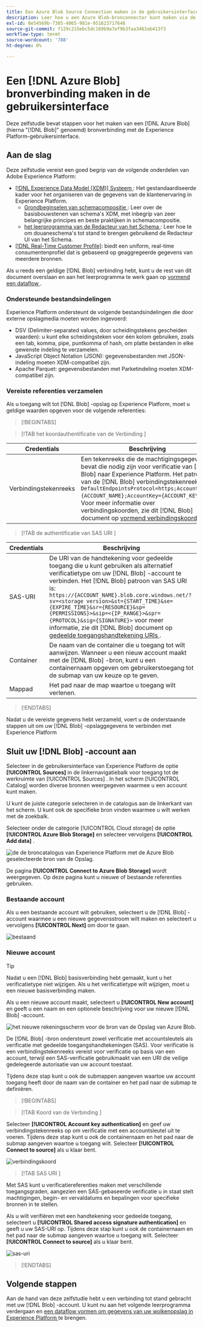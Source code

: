 ```yaml
---
title: Een Azure Blob Source Connection maken in de gebruikersinterface
description: Leer hoe u een Azure Blob-bronconnector kunt maken via de Experience Platform-gebruikersinterface.
exl-id: 0e54569b-7305-4065-981e-951623717648
source-git-commit: f129c215ebc5dc169b9a7ef9b3faa3463ab413f3
workflow-type: tm+mt
source-wordcount: '788'
ht-degree: 0%

---
```


# Een [!DNL Azure Blob] bronverbinding maken in de gebruikersinterface

Deze zelfstudie bevat stappen voor het maken van een [!DNL Azure Blob] (hierna &quot;[!DNL Blob]&quot; genoemd) bronverbinding met de Experience Platform-gebruikersinterface.

## Aan de slag

Deze zelfstudie vereist een goed begrip van de volgende onderdelen van Adobe Experience Platform:

* [[!DNL Experience Data Model (XDM)]  Systeem ](../../../../../xdm/home.md): Het gestandaardiseerde kader voor het organiseren van de gegevens van de klantenervaring in Experience Platform.
   * [ Grondbeginselen van schemacompositie ](../../../../../xdm/schema/composition.md): Leer over de basisbouwstenen van schema&#39;s XDM, met inbegrip van zeer belangrijke principes en beste praktijken in schemacompositie.
   * [ het leerprogramma van de Redacteur van het Schema ](../../../../../xdm/tutorials/create-schema-ui.md): Leer hoe te om douaneschema&#39;s tot stand te brengen gebruikend de Redacteur UI van het Schema.
* [[!DNL Real-Time Customer Profile]](../../../../../profile/home.md): biedt een uniform, real-time consumentenprofiel dat is gebaseerd op geaggregeerde gegevens van meerdere bronnen.

Als u reeds een geldige [!DNL Blob] verbinding hebt, kunt u de rest van dit document overslaan en aan het leerprogramma te werk gaan op [ vormend een dataflow ](../../dataflow/batch/cloud-storage.md).

### Ondersteunde bestandsindelingen

Experience Platform ondersteunt de volgende bestandsindelingen die door externe opslagmedia moeten worden ingevoerd:

* DSV (Delimiter-separated values, door scheidingstekens gescheiden waarden): u kunt elke scheidingsteken voor één kolom gebruiken, zoals een tab, komma, pipe, puntkomma of hash, om platte bestanden in elke gewenste indeling te verzamelen.
* JavaScript Object Notation (JSON): gegevensbestanden met JSON-indeling moeten XDM-compatibel zijn.
* Apache Parquet: gegevensbestanden met Parketindeling moeten XDM-compatibel zijn.

### Vereiste referenties verzamelen

Als u toegang wilt tot [!DNL Blob] -opslag op Experience Platform, moet u geldige waarden opgeven voor de volgende referenties:

>[!BEGINTABS]

>[!TAB  het koordauthentificatie van de Verbinding ]

| Credentials | Beschrijving |
| --- | --- |
| Verbindingstekenreeks | Een tekenreeks die de machtigingsgegevens bevat die nodig zijn voor verificatie van [!DNL Blob] naar Experience Platform. Het patroon van de [!DNL Blob] verbindingstekenreeks is: `DefaultEndpointsProtocol=https;AccountName={ACCOUNT_NAME};AccountKey={ACCOUNT_KEY}` . Voor meer informatie over verbindingskoorden, zie dit [!DNL Blob] document op [ vormend verbindingskoorden ](https://docs.microsoft.com/en-us/azure/storage/common/storage-configure-connection-string). |

>[!TAB  de authentificatie van SAS URI ]

| Credentials | Beschrijving |
| --- | --- |
| SAS-URI | De URI van de handtekening voor gedeelde toegang die u kunt gebruiken als alternatief verificatietype om uw [!DNL Blob] -account te verbinden. Het [!DNL Blob] patroon van SAS URI is: `https://{ACCOUNT_NAME}.blob.core.windows.net/?sv=<storage version>&st={START_TIME}&se={EXPIRE_TIME}&sr={RESOURCE}&sp={PERMISSIONS}>&sip=<{IP_RANGE}>&spr={PROTOCOL}&sig={SIGNATURE}>` voor meer informatie, zie dit [!DNL Blob] document op [ gedeelde toegangshandtekening URIs ](https://docs.microsoft.com/en-us/azure/data-factory/connector-azure-blob-storage#shared-access-signature-authentication). |
| Container | De naam van de container die u toegang tot wilt aanwijzen. Wanneer u een nieuw account maakt met de [!DNL Blob] -bron, kunt u een containernaam opgeven om gebruikerstoegang tot de submap van uw keuze op te geven. |
| Mappad | Het pad naar de map waartoe u toegang wilt verlenen. |

>[!ENDTABS]

Nadat u de vereiste gegevens hebt verzameld, voert u de onderstaande stappen uit om uw [!DNL Blob] -opslaggegevens te verbinden met Experience Platform

## Sluit uw [!DNL Blob] -account aan

Selecteer in de gebruikersinterface van Experience Platform de optie **[!UICONTROL Sources]** in de linkernavigatiebalk voor toegang tot de werkruimte van [!UICONTROL Sources] . In het scherm [!UICONTROL Catalog] worden diverse bronnen weergegeven waarmee u een account kunt maken.

U kunt de juiste categorie selecteren in de catalogus aan de linkerkant van het scherm. U kunt ook de specifieke bron vinden waarmee u wilt werken met de zoekbalk.

Selecteer onder de categorie [!UICONTROL Cloud storage] de optie **[!UICONTROL Azure Blob Storage]** en selecteer vervolgens **[!UICONTROL Add data]** .

![ de de broncatalogus van Experience Platform met de Azure Blob geselecteerde bron van de Opslag.](../../../../images/tutorials/create/blob/catalog.png)

De pagina **[!UICONTROL Connect to Azure Blob Storage]** wordt weergegeven. Op deze pagina kunt u nieuwe of bestaande referenties gebruiken.

### Bestaande account

Als u een bestaande account wilt gebruiken, selecteert u de [!DNL Blob] -account waarmee u een nieuwe gegevensstroom wilt maken en selecteert u vervolgens **[!UICONTROL Next]** om door te gaan.

![ bestaand ](../../../../images/tutorials/create/blob/existing.png)

### Nieuwe account

>[!TIP]
>
>Nadat u een [!DNL Blob] basisverbinding hebt gemaakt, kunt u het verificatietype niet wijzigen. Als u het verificatietype wilt wijzigen, moet u een nieuwe basisverbinding maken.

Als u een nieuwe account maakt, selecteert u **[!UICONTROL New account]** en geeft u een naam en een optionele beschrijving voor uw nieuwe [!DNL Blob] -account.

![ het nieuwe rekeningsscherm voor de bron van de Opslag van Azure Blob.](../../../../images/tutorials/create/blob/new.png)

De [!DNL Blob] -bron ondersteunt zowel verificatie met accountsleutels als verificatie met gedeelde toegangshandtekeningen (SAS). Voor verificatie is een verbindingstekenreeks vereist voor verificatie op basis van een account, terwijl een SAS-verificatie gebruikmaakt van een URI die veilige gedelegeerde autorisatie van uw account toestaat.

Tijdens deze stap kunt u ook de submappen aangeven waartoe uw account toegang heeft door de naam van de container en het pad naar de submap te definiëren.

>[!BEGINTABS]

>[!TAB  Koord van de Verbinding ]

Selecteer **[!UICONTROL Account key authentication]** en geef uw verbindingstekenreeks op om verificatie met een accountsleutel uit te voeren. Tijdens deze stap kunt u ook de containernaam en het pad naar de submap aangeven waartoe u toegang wilt. Selecteer **[!UICONTROL Connect to source]** als u klaar bent.

![ verbindingskoord ](../../../../images/tutorials/create/blob/connectionstring.png)

>[!TAB  SAS URI ]

Met SAS kunt u verificatiereferenties maken met verschillende toegangsgraden, aangezien een SAS-gebaseerde verificatie u in staat stelt machtigingen, begin- en vervaldatums en bepalingen voor specifieke bronnen in te stellen.

Als u wilt verifiëren met een handtekening voor gedeelde toegang, selecteert u **[!UICONTROL Shared access signature authentication]** en geeft u uw SAS-URI op. Tijdens deze stap kunt u ook de containernaam en het pad naar de submap aangeven waartoe u toegang wilt. Selecteer **[!UICONTROL Connect to source]** als u klaar bent.

![ sas-uri ](../../../../images/tutorials/create/blob/sas-uri.png)

>[!ENDTABS]

## Volgende stappen

Aan de hand van deze zelfstudie hebt u een verbinding tot stand gebracht met uw [!DNL Blob] -account. U kunt nu aan het volgende leerprogramma verdergaan en [ een dataflow vormen om gegevens van uw wolkenopslag in Experience Platform ](../../dataflow/batch/cloud-storage.md) te brengen.
